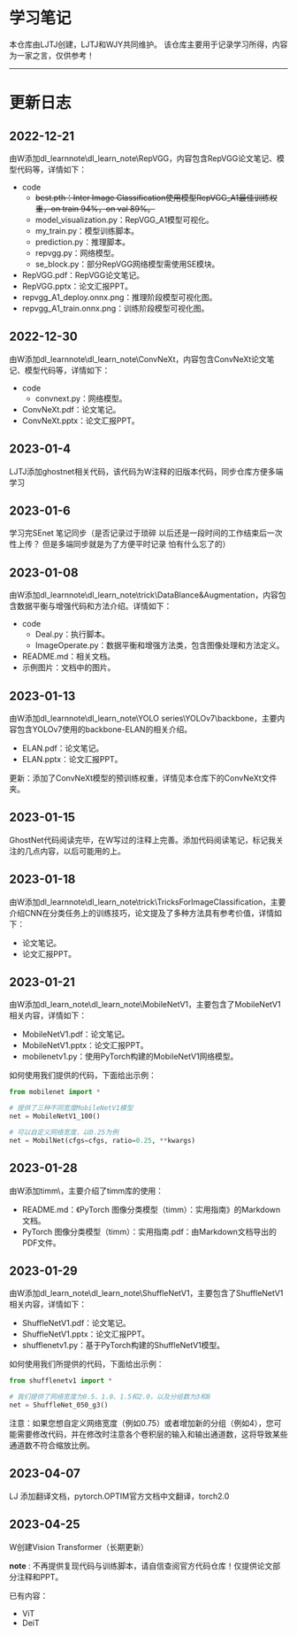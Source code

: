 # 学习笔记
本仓库由LJTJ创建，LJTJ和WJY共同维护。
该仓库主要用于记录学习所得，内容为一家之言，仅供参考！
***
# 更新日志
## 2022-12-21
由W添加dl\_learnnote\dl\_learn\_note\RepVGG，内容包含RepVGG论文笔记、模型代码等，详情如下：
- code
  - ~~best.pth：Inter Image Classification使用模型RepVGG\_A1最佳训练权重，on train 94%，on val 89%。~~
  - model\_visualization.py：RepVGG\_A1模型可视化。
  - my\_train.py：模型训练脚本。
  - prediction.py：推理脚本。
  - repvgg.py：网络模型。
  - se\_block.py：部分RepVGG网络模型需使用SE模块。
- RepVGG.pdf：RepVGG论文笔记。
- RepVGG.pptx：论文汇报PPT。
- repvgg\_A1\_deploy.onnx.png：推理阶段模型可视化图。
- repvgg\_A1\_train.onnx.png：训练阶段模型可视化图。
## 2022-12-30
由W添加dl\_learnnote\dl\_learn\_note\ConvNeXt，内容包含ConvNeXt论文笔记、模型代码等，详情如下：
- code
  - convnext.py：网络模型。
- ConvNeXt.pdf：论文笔记。
- ConvNeXt.pptx：论文汇报PPT。
## 2023-01-4
LJTJ添加ghostnet相关代码，该代码为W注释的旧版本代码，同步仓库方便多端学习
## 2023-01-6
学习完SEnet 笔记同步（是否记录过于琐碎 以后还是一段时间的工作结束后一次性上传？ 但是多端同步就是为了方便平时记录 怕有什么忘了的）
## 2023-01-08
由W添加dl\_learnnote\dl\_learn\_note\trick\DataBlance&Augmentation，内容包含数据平衡与增强代码和方法介绍。详情如下：
- code
  - Deal.py：执行脚本。
  - ImageOperate.py：数据平衡和增强方法类，包含图像处理和方法定义。
- README.md：相关文档。
- 示例图片：文档中的图片。
## 2023-01-13
由W添加dl\_learnnote\dl\_learn\_note\YOLO series\YOLOv7\backbone，主要内容包含YOLOv7使用的backbone-ELAN的相关介绍。
- ELAN.pdf：论文笔记。
- ELAN.pptx：论文汇报PPT。

更新：添加了ConvNeXt模型的预训练权重，详情见本仓库下的ConvNeXt文件夹。

## 2023-01-15
GhostNet代码阅读完毕，在W写过的注释上完善。添加代码阅读笔记，标记我关注的几点内容，以后可能用的上。
## 2023-01-18
由W添加dl\_learnnote\dl\_learn\_note\trick\TricksForImageClassification，主要介绍CNN在分类任务上的训练技巧，论文提及了多种方法具有参考价值，详情如下：
- 论文笔记。
- 论文汇报PPT。

## 2023-01-21

由W添加dl\_learn\_note\dl\_learn\_note\MobileNetV1，主要包含了MobileNetV1相关内容，详情如下：

- MobileNetV1.pdf：论文笔记。
- MobileNetV1.pptx：论文汇报PPT。
- mobilenetv1.py：使用PyTorch构建的MobileNetV1网络模型。

如何使用我们提供的代码，下面给出示例：

```python
from mobilenet import *

# 提供了三种不同宽度MobileNetV1模型
net = MobileNetV1_100()

# 可以自定义网络宽度，以0.25为例
net = MobilNet(cfgs=cfgs, ratio=0.25, **kwargs)
```

## 2023-01-28

由W添加timm\，主要介绍了timm库的使用：

- README.md：《PyTorch 图像分类模型（timm）：实用指南》的Markdown文档。
- PyTorch 图像分类模型（timm）：实用指南.pdf：由Markdown文档导出的PDF文件。

## 2023-01-29

由W添加dl\_learn\_note\dl\_learn\_note\ShuffleNetV1，主要包含了ShuffleNetV1相关内容，详情如下：

- ShuffleNetV1.pdf：论文笔记。
- ShuffleNetV1.pptx：论文汇报PPT。
- shufflenetv1.py：基于PyTorch构建的ShuffleNetV1模型。

如何使用我们所提供的代码，下面给出示例：

```python
from shufflenetv1 import *

# 我们提供了网络宽度为0.5、1.0、1.5和2.0，以及分组数为3和8
net = ShuffleNet_050_g3()
```

注意：如果您想自定义网络宽度（例如0.75）或者增加新的分组（例如4），您可能需要修改代码，并在修改时注意各个卷积层的输入和输出通道数，这将导致某些通道数不符合缩放比例。

## 2023-04-07

LJ 添加翻译文档，pytorch.OPTIM官方文档中文翻译，torch2.0

## 2023-04-25

W创建Vision Transformer（长期更新）

**note** : 不再提供复现代码与训练脚本，请自信查阅官方代码仓库！仅提供论文部分注释和PPT。

已有内容：
- ViT
- DeiT
